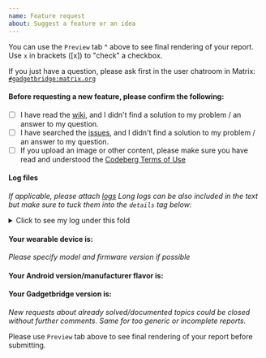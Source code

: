 ```yaml
---
name: Feature request
about: Suggest a feature or an idea
---
```

You can use the `Preview` tab ^ above to see final rendering of your report. Use `x` in brackets ([x]) to "check" a checkbox.

If you just have a question, please ask first in the user chatroom in Matrix: [`#gadgetbridge:matrix.org`](https://matrix.to/#/#gadgetbridge:matrix.org)

#### Before requesting a new feature, please confirm the following:
- [ ] I have read the [wiki](https://codeberg.org/Freeyourgadget/Gadgetbridge/wiki), and I didn't find a solution to my problem / an answer to my question.
- [ ] I have searched the [issues](https://codeberg.org/Freeyourgadget/Gadgetbridge/issues), and I didn't find a solution to my problem / an answer to my question.
- [ ] If you upload an image or other content, please make sure you have read and understood the [Codeberg Terms of Use](https://codeberg.org/Codeberg/org/src/branch/main/TermsOfUse.md)

#### Log files
*If applicable, please attach [logs](https://codeberg.org/Freeyourgadget/Gadgetbridge/wiki/Log-Files)*
*Long logs can be also included in the text but make sure to tuck them into the `details` tag below:*

<details>
  <summary>Click to see my log under this fold</summary>

```
Here go lines of your log.
```
</details>


#### Your wearable device is:

*Please specify model and firmware version if possible*

#### Your Android version/manufacturer flavor is:

#### Your Gadgetbridge version is:



*New requests about already solved/documented topics could be closed without further comments. Same for too generic or incomplete reports.*

Please use `Preview` tab above to see final rendering of your report before submitting.

